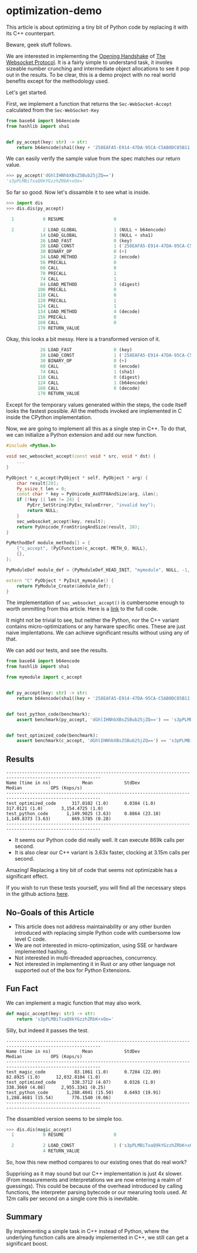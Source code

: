 # optimization-demo

This article is about optimizing a tiny bit of Python code by replacing it with its C++ counterpart.

Beware, geek stuff follows.

We are interested in implementing the [Opening Handshake](https://datatracker.ietf.org/doc/html/rfc6455#section-1.3) of [The Websocket Protocol](https://datatracker.ietf.org/doc/html/rfc6455).
It is a fairly simple to understand task, it involes sizeable number crunching and intermediate object allocations to see it pop out in the results.
To be clear, this is a demo project with no real world benefits except for the methodology used.

Let's get started.

First, we implement a function that returns the `Sec-WebSocket-Accept` calculated from the `Sec-WebSocket-Key`

```py
from base64 import b64encode
from hashlib import sha1


def py_accept(key: str) -> str:
    return b64encode(sha1((key + '258EAFA5-E914-47DA-95CA-C5AB0DC85B11').encode()).digest()).decode()
```

We can easily verify the sample value from the spec matches our return value.

```py
>>> py_accept('dGhlIHNhbXBsZSBub25jZQ==')
's3pPLMBiTxaQ9kYGzzhZRbK+xOo='
```

So far so good. Now let's dissamble it to see what is inside.

```py
>>> import dis
>>> dis.dis(py_accept)

  1           0 RESUME                   0

  2           2 LOAD_GLOBAL              1 (NULL + b64encode)
             14 LOAD_GLOBAL              3 (NULL + sha1)
             26 LOAD_FAST                0 (key)
             28 LOAD_CONST               1 ('258EAFA5-E914-47DA-95CA-C5AB0DC85B11')
             30 BINARY_OP                0 (+)
             34 LOAD_METHOD              2 (encode)
             56 PRECALL                  0
             60 CALL                     0
             70 PRECALL                  1
             74 CALL                     1
             84 LOAD_METHOD              3 (digest)
            106 PRECALL                  0
            110 CALL                     0
            120 PRECALL                  1
            124 CALL                     1
            134 LOAD_METHOD              4 (decode)
            156 PRECALL                  0
            160 CALL                     0
            170 RETURN_VALUE
```

Okay, this looks a bit messy. Here is a transformed version of it.

```py
             26 LOAD_FAST                0 (key)
             28 LOAD_CONST               1 ('258EAFA5-E914-47DA-95CA-C5AB0DC85B11')
             30 BINARY_OP                0 (+)
             60 CALL                     0 (encode)
             74 CALL                     1 (sha1)
            110 CALL                     0 (digest)
            124 CALL                     1 (b64encode)
            160 CALL                     0 (decode)
            170 RETURN_VALUE
```

Except for the temporary values generated within the steps, the code itself looks the fastest possible. All the methods invoked are implemented in C inside the CPython implementation.

Now, we are going to implement all this as a single step in C++. To do that, we can initialize a Python extension and add our new function.

```c++
#include <Python.h>

void sec_websocket_accept(const void * src, void * dst) {
    ...
}

PyObject * c_accept(PyObject * self, PyObject * arg) {
    char result[28];
    Py_ssize_t len = 0;
    const char * key = PyUnicode_AsUTF8AndSize(arg, &len);
    if (!key || len != 24) {
        PyErr_SetString(PyExc_ValueError, "invalid key");
        return NULL;
    }
    sec_websocket_accept(key, result);
    return PyUnicode_FromStringAndSize(result, 28);
}

PyMethodDef module_methods[] = {
    {"c_accept", (PyCFunction)c_accept, METH_O, NULL},
    {},
};

PyModuleDef module_def = {PyModuleDef_HEAD_INIT, "mymodule", NULL, -1, module_methods};

extern "C" PyObject * PyInit_mymodule() {
    return PyModule_Create(&module_def);
}
```

The implementation of `sec_websocket_accept()` is cumbersome enough to worth ommitting from this article.
Here is a [link](mymodule/mymodule.cpp) to the full code.

It might not be trivial to see, but neither the Python, nor the C++ variant contains micro-optimizations or any harware specific ones.
These are just naive implentations. We can achieve significant results without using any of that.

We can add our tests, and see the results.

```py
from base64 import b64encode
from hashlib import sha1

from mymodule import c_accept


def py_accept(key: str) -> str:
    return b64encode(sha1((key + '258EAFA5-E914-47DA-95CA-C5AB0DC85B11').encode()).digest()).decode()


def test_python_code(benchmark):
    assert benchmark(py_accept, 'dGhlIHNhbXBsZSBub25jZQ==') == 's3pPLMBiTxaQ9kYGzzhZRbK+xOo='


def test_optimized_code(benchmark):
    assert benchmark(c_accept, 'dGhlIHNhbXBsZSBub25jZQ==') == 's3pPLMBiTxaQ9kYGzzhZRbK+xOo='
```

## Results

```
----------------------------------------------------------------------------------------------------------
Name (time in ns)            Mean            StdDev                Median           OPS (Kops/s)
----------------------------------------------------------------------------------------------------------
test_optimized_code      317.0102 (1.0)      0.0384 (1.0)        317.0121 (1.0)       3,154.4725 (1.0)
test_python_code       1,149.9825 (3.63)     0.8864 (23.10)    1,149.8373 (3.63)        869.5785 (0.28)
----------------------------------------------------------------------------------------------------------
```

- It seems our Python code did really well. It can execute 869k calls per second.
- It is also clear our C++ variant is 3.63x faster, clocking at 3.15m calls per second.

Amazing! Replacing a tiny bit of code that seems not optimizable has a significant effect.

If you wish to run these tests yourself, you will find all the necessary steps in the github actions [here](https://github.com/szabolcsdombi/optimization-demo/actions/runs/5423258436/jobs/9860949567).

## No-Goals of this Article

- This article does not address maintainability or any other burden introduced with replacing simple Python code with cumbersome low level C code.
- We are not interested in micro-optimization, using SSE or hardware implemented hashing.
- Not interested in multi-threaded approaches, concurrency.
- Not interested in implementing it in Rust or any other language not supported out of the box for Python Extensions.

## Fun Fact

We can implement a magic function that may also work.

```py
def magic_accept(key: str) -> str:
    return 's3pPLMBiTxaQ9kYGzzhZRbK+xOo='
```

Silly, but indeed it passes the test.

```
----------------------------------------------------------------------------------------------------------
Name (time in ns)            Mean            StdDev                Median           OPS (Kops/s)
----------------------------------------------------------------------------------------------------------
test_magic_code           83.1061 (1.0)      0.7204 (22.09)       82.8925 (1.0)      12,032.8104 (1.0)
test_optimized_code      338.3712 (4.07)     0.0326 (1.0)        338.3669 (4.08)      2,955.3341 (0.25)
test_python_code       1,288.4041 (15.50)    0.6493 (19.91)    1,288.4681 (15.54)       776.1540 (0.06)
----------------------------------------------------------------------------------------------------------
```

The dissambled version seems to be simple too.

```py
>>> dis.dis(magic_accept)
  1           0 RESUME                   0

  2           2 LOAD_CONST               1 ('s3pPLMBiTxaQ9kYGzzhZRbK+xOo=')
              4 RETURN_VALUE
```

So, how this new method compares to our existing ones that do real work?

Supprising as it may sound but our C++ implementation is just 4x slower.
(From measurements and interpretations we are now entering a realm of guessings).
This could be because of the overhead introduced by calling functions, the interpreter parsing bytecode or our mearuring tools used.
At 12m calls per second on a single core this is inevitable.

## Summary

By implementing a simple task in C++ instead of Python, where the underlying function calls are already implemented in C++, we still can get a significant boost.
